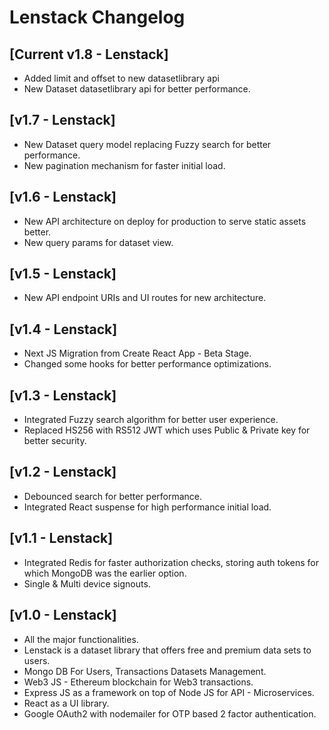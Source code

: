 # Lenstack Changelog

## [Current v1.8 - Lenstack]
* Added limit and offset to new datasetlibrary api
* New Dataset datasetlibrary api for better performance.

## [v1.7 - Lenstack]
* New Dataset query model replacing Fuzzy search for better performance.
* New pagination mechanism for faster initial load.

## [v1.6 - Lenstack]
* New API architecture on deploy for production to serve static assets better.
* New query params for dataset view.

## [v1.5 - Lenstack]
* New API endpoint URIs and UI routes for new architecture.

## [v1.4 - Lenstack]
* Next JS Migration from Create React App - Beta Stage.
* Changed some hooks for better performance optimizations.

## [v1.3 - Lenstack]
* Integrated Fuzzy search algorithm for better user experience.
* Replaced HS256 with RS512 JWT which uses Public & Private key for better security.

## [v1.2 - Lenstack]
* Debounced search for better performance.
* Integrated React suspense for high performance initial load.

## [v1.1 - Lenstack]
* Integrated Redis for faster authorization checks, storing auth tokens for which MongoDB was the earlier option.
* Single & Multi device signouts.

## [v1.0 - Lenstack]
* All the major functionalities.
* Lenstack is a dataset library that offers free and premium data sets to users. 
* Mongo DB For Users, Transactions Datasets Management.
* Web3 JS - Ethereum blockchain for Web3 transactions.
* Express JS as a framework on top of Node JS for API - Microservices.
* React as a UI library.
* Google OAuth2 with nodemailer for OTP based 2 factor authentication.